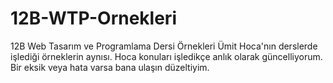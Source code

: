 # 12B-WTP-Ornekleri
12B Web Tasarım ve Programlama Dersi Örnekleri
Ümit Hoca'nın derslerde işlediği örneklerin aynısı.
Hoca konuları işledikçe anlık olarak güncelliyorum.
Bir eksik veya hata varsa bana ulaşın düzeltiyim.

